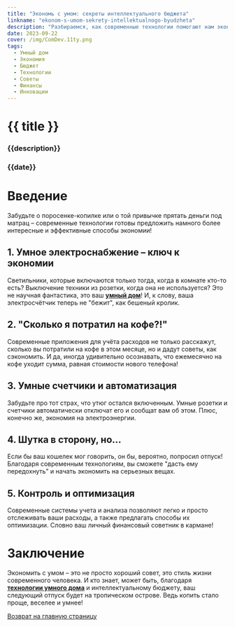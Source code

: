 ```yaml
---
title: "Экономь с умом: секреты интеллектуального бюджета"
linkname: "ekonom-s-umom-sekrety-intellektualnogo-byudzheta"
description: "Разбираемся, как современные технологии помогают нам экономить и становиться финансово умнее."
date: 2023-09-22
cover: /img/ComDev.11ty.png
tags:
  - Умный дом
  - Экономия
  - Бюджет
  - Технологии
  - Советы
  - Финансы
  - Инновации
---
```


# {{ title }}

### {{description}}

### {{date}}

# Введение

Забудьте о поросенке-копилке или о той привычке прятать деньги под матрац – современные технологии готовы предложить намного более интересные и эффективные способы экономии!

## 1. Умное электроснабжение – ключ к экономии

Светильники, которые включаются только тогда, когда в комнате кто-то есть? Выключение техники из розетки, когда она не используется? Это не научная фантастика, это ваш **[умный дом](/)**! И, к слову, ваша электросчётчик теперь не "бежит", как бешеный кролик.

## 2. "Сколько я потратил на кофе?!"

Современные приложения для учёта расходов не только расскажут, сколько вы потратили на кофе в этом месяце, но и дадут советы, как сэкономить. И да, иногда удивительно осознавать, что ежемесячно на кофе уходит сумма, равная стоимости нового телефона!

## 3. Умные счетчики и автоматизация

Забудьте про тот страх, что утюг остался включенным. Умные розетки и счетчики автоматически отключат его и сообщат вам об этом. Плюс, конечно же, экономия на электроэнергии.

## 4. Шутка в сторону, но...

Если бы ваш кошелек мог говорить, он бы, вероятно, попросил отпуск! Благодаря современным технологиям, вы сможете "дасть ему передохнуть" и начать экономить на серьезных вещах.

## 5. Контроль и оптимизация

Современные системы учета и анализа позволяют легко и просто отслеживать ваши расходы, а также предлагать способы их оптимизации. Словно ваш личный финансовый советник в кармане!

# Заключение

Экономить с умом – это не просто хороший совет, это стиль жизни современного человека. И кто знает, может быть, благодаря **[технологии умного дома](/)** и интеллектуальному бюджету, ваш следующий отпуск будет на тропическом острове. Ведь копить стало проще, веселее и умнее!

[Возврат на главную страницу](/)
